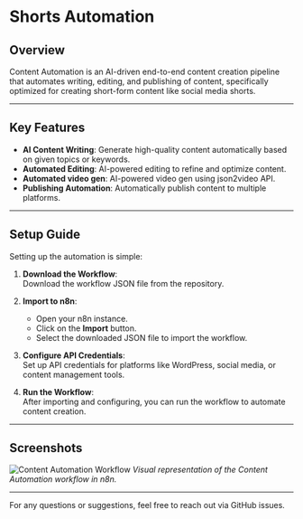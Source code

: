 # Shorts Automation

## Overview

Content Automation is an AI-driven end-to-end content creation pipeline that automates writing, editing, and publishing of content, specifically optimized for creating short-form content like social media shorts.

---

## Key Features

- **AI Content Writing**: Generate high-quality content automatically based on given topics or keywords.
- **Automated Editing**: AI-powered editing to refine and optimize content.
- **Automated video gen**: AI-powered video gen using json2video API.
- **Publishing Automation**: Automatically publish content to multiple platforms.

---

## Setup Guide

Setting up the automation is simple:

1. **Download the Workflow**:  
   Download the workflow JSON file from the repository.

2. **Import to n8n**:  
   - Open your n8n instance.
   - Click on the **Import** button.
   - Select the downloaded JSON file to import the workflow.

3. **Configure API Credentials**:  
   Set up API credentials for platforms like WordPress, social media, or content management tools.

4. **Run the Workflow**:  
   After importing and configuring, you can run the workflow to automate content creation.

---

## Screenshots

![Content Automation Workflow](https://drive.google.com/uc?export=view&id=1VdNabCKDK2mlhxYUGl95inXc0gm7Rjaf)
*Visual representation of the Content Automation workflow in n8n.*

---

For any questions or suggestions, feel free to reach out via GitHub issues.
